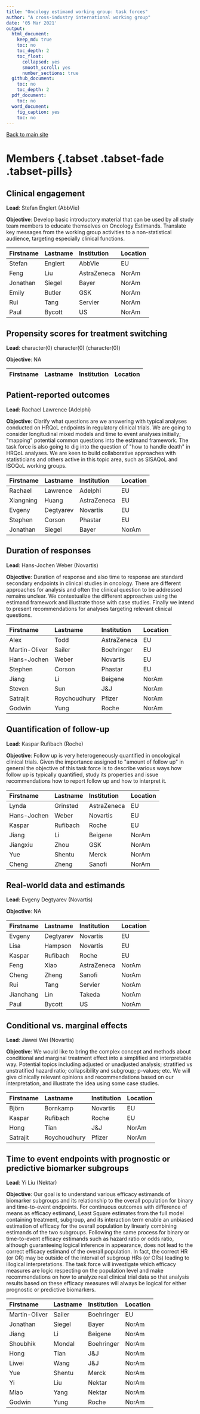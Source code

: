 ```yaml
---
title: "Oncology estimand working group: task forces"
author: "A cross-industry international working group"
date: '05 Mar 2021'
output:
  html_document:
    keep_md: true
    toc: no
    toc_depth: 2
    toc_float:
      collapsed: yes
      smooth_scroll: yes
      number_sections: true
  github_document: 
    toc: no
    toc_depth: 2
  pdf_document:
    toc: no
  word_document:
    fig_caption: yes
    toc: no
---
```




[Back to main site](http://www.oncoestimand.org)

# Members {.tabset .tabset-fade .tabset-pills} 


## Clinical engagement

**Lead**: Stefan Englert (AbbVie)

**Objective**: Develop basic introductory material that can be used by all study team members to educate themselves on Oncology Estimands. Translate key messages from the working group activities to a non-statistical audience, targeting especially clinical functions.


|Firstname |Lastname |Institution |Location |
|:---------|:--------|:-----------|:--------|
|Stefan    |Englert  |AbbVie      |EU       |
|Feng      |Liu      |AstraZeneca |NorAm    |
|Jonathan  |Siegel   |Bayer       |NorAm    |
|Emily     |Butler   |GSK         |NorAm    |
|Rui       |Tang     |Servier     |NorAm    |
|Paul      |Bycott   |US          |NorAm    |


## Propensity scores for treatment switching

**Lead**: character(0) character(0) (character(0))

**Objective**: NA


|Firstname |Lastname |Institution |Location |
|:---------|:--------|:-----------|:--------|


## Patient-reported outcomes

**Lead**: Rachael Lawrence (Adelphi)

**Objective**: Clarify what questions are we answering with typical analyses conducted on HRQoL endpoints in regulatory clinical trials. We are going to consider longitudinal mixed models and time to event analyses initially; "mapping" potential common questions into the estimand framework. The task force is also going to dig into the question of "how to handle death" in HRQoL analyses. We are keen to build collaborative approaches with statisticians and others active in this topic area, such as SISAQoL and ISOQoL working groups.


|Firstname |Lastname  |Institution |Location |
|:---------|:---------|:-----------|:--------|
|Rachael   |Lawrence  |Adelphi     |EU       |
|Xiangning |Huang     |AstraZeneca |EU       |
|Evgeny    |Degtyarev |Novartis    |EU       |
|Stephen   |Corson    |Phastar     |EU       |
|Jonathan  |Siegel    |Bayer       |NorAm    |


## Duration of responses

**Lead**: Hans-Jochen Weber (Novartis)

**Objective**: Duration of response and also time to response are standard secondary endpoints in clinical studies in oncology. There are different approaches for analysis and often the clinical question to be addressed remains unclear. We contextualize the different approaches using the estimand framework and illustrate those with case studies. Finally we intend to present recommendations for analyses targeting relevant clinical questions.


|Firstname     |Lastname     |Institution |Location |
|:-------------|:------------|:-----------|:--------|
|Alex          |Todd         |AstraZeneca |EU       |
|Martin-Oliver |Sailer       |Boehringer  |EU       |
|Hans-Jochen   |Weber        |Novartis    |EU       |
|Stephen       |Corson       |Phastar     |EU       |
|Jiang         |Li           |Beigene     |NorAm    |
|Steven        |Sun          |J&J         |NorAm    |
|Satrajit      |Roychoudhury |Pfizer      |NorAm    |
|Godwin        |Yung         |Roche       |NorAm    |


## Quantification of follow-up

**Lead**: Kaspar Rufibach (Roche)

**Objective**: Follow up is very heterogeneously quantified in oncological clinical trials. Given the importance assigned to "amount of follow up" in general the objective of this task force is to describe various ways how follow up is typically quantified, study its properties and issue recommendations how to report follow up and how to interpret it.


|Firstname   |Lastname |Institution |Location |
|:-----------|:--------|:-----------|:--------|
|Lynda       |Grinsted |AstraZeneca |EU       |
|Hans-Jochen |Weber    |Novartis    |EU       |
|Kaspar      |Rufibach |Roche       |EU       |
|Jiang       |Li       |Beigene     |NorAm    |
|Jiangxiu    |Zhou     |GSK         |NorAm    |
|Yue         |Shentu   |Merck       |NorAm    |
|Cheng       |Zheng    |Sanofi      |NorAm    |


## Real-world data and estimands

**Lead**: Evgeny Degtyarev (Novartis)

**Objective**: NA


|Firstname |Lastname  |Institution |Location |
|:---------|:---------|:-----------|:--------|
|Evgeny    |Degtyarev |Novartis    |EU       |
|Lisa      |Hampson   |Novartis    |EU       |
|Kaspar    |Rufibach  |Roche       |EU       |
|Feng      |Xiao      |AstraZeneca |NorAm    |
|Cheng     |Zheng     |Sanofi      |NorAm    |
|Rui       |Tang      |Servier     |NorAm    |
|Jianchang |Lin       |Takeda      |NorAm    |
|Paul      |Bycott    |US          |NorAm    |


## Conditional vs. marginal effects

**Lead**: Jiawei Wei (Novartis)

**Objective**: We would like to bring the complex concept and methods about conditional and marginal treatment effect into a simplified and interpretable way. Potential topics including adjusted or unadjusted analysis; stratified vs unstratified hazard ratio; collapsibility and subgroup; p-values; etc. We will give clinically relevant opinions and recommendations based on our interpretation, and illustrate the idea using some case studies.


|Firstname |Lastname     |Institution |Location |
|:---------|:------------|:-----------|:--------|
|Björn     |Bornkamp     |Novartis    |EU       |
|Kaspar    |Rufibach     |Roche       |EU       |
|Hong      |Tian         |J&J         |NorAm    |
|Satrajit  |Roychoudhury |Pfizer      |NorAm    |


## Time to event endpoints with prognostic or predictive biomarker subgroups

**Lead**: Yi Liu (Nektar)

**Objective**: Our goal is to understand various efficacy estimands of biomarker subgroups and its relationship to the overall population for binary and time-to-event endpoints. For continuous outcomes with difference of means as efficacy estimand, Least Square estimates from the full model containing treatment, subgroup, and its interaction term enable an unbiased estimation of efficacy for the overall population by linearly combining estimands of the two subgroups. Following the same process for binary or time-to-event efficacy estimands such as hazard ratio or odds ratio, although guaranteeing logical inference in appearance, does not lead to the correct efficacy estimand of the overall population. In fact, the correct HR (or OR) may be outside of the interval of subgroup HRs (or ORs) leading to illogical interpretations. The task force will investigate which efficacy measures are logic respecting on the population level and make recommendations on how to analyze real clinical trial data so that analysis results based on these efficacy measures will always be logical for either prognostic or predictive biomarkers.


|Firstname     |Lastname |Institution |Location |
|:-------------|:--------|:-----------|:--------|
|Martin-Oliver |Sailer   |Boehringer  |EU       |
|Jonathan      |Siegel   |Bayer       |NorAm    |
|Jiang         |Li       |Beigene     |NorAm    |
|Shoubhik      |Mondal   |Boehringer  |NorAm    |
|Hong          |Tian     |J&J         |NorAm    |
|Liwei         |Wang     |J&J         |NorAm    |
|Yue           |Shentu   |Merck       |NorAm    |
|Yi            |Liu      |Nektar      |NorAm    |
|Miao          |Yang     |Nektar      |NorAm    |
|Godwin        |Yung     |Roche       |NorAm    |

